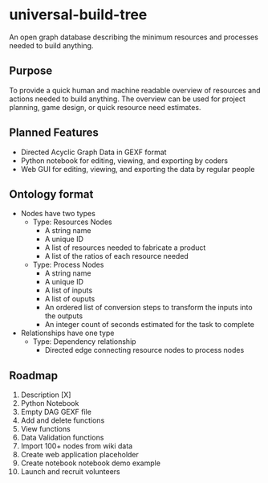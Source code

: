# universal-build-tree
An open graph database describing the minimum resources and processes needed to build anything. 

## Purpose
To provide a quick human and machine readable overview of resources and actions needed to build anything. The overview can be used for project planning, game design, or quick resource need estimates. 

## Planned Features
- Directed Acyclic Graph Data in GEXF format
- Python notebook for editing, viewing, and exporting by coders
- Web GUI for editing, viewing, and exporting the data by regular people

## Ontology format
- Nodes have two types
  - Type: Resources Nodes
    - A string name
    - A unique ID
    - A list of resources needed to fabricate a product
    - A list of the ratios of each resource needed
  - Type: Process Nodes
    - A string name
    - A unique ID
    - A list of inputs
    - A list of ouputs
    - An ordered list of conversion steps to transform the inputs into the outputs
    - An integer count of seconds estimated for the task to complete
- Relationships have one type
  - Type: Dependency relationship
    - Directed edge connecting resource nodes to process nodes

## Roadmap 
1. Description [X]
2. Python Notebook
3. Empty DAG GEXF file
4. Add and delete functions
5. View functions
6. Data Validation functions
7. Import 100+ nodes from wiki data
8. Create web application placeholder
9. Create notebook notebook demo example
10. Launch and recruit volunteers
